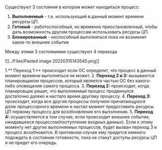 Существуют 3 состояния в котором может находиться процесс:
1. **Выполняемый** - т.е. использующий в данный момент времени ресурсы ЦП.
2. **Готовый** - работоспособный, но временно приостановленный, чтобы дать возможность другим процессам использовать ресурсы ЦП.
3. **Блокированный** - неспособный выполняться пока не возникнет какое-то внешнее событие

Между этими 3 состояниями существуют 4 перехода

![[../Files/Pasted image 20220315143540.png]]

1.** Переход 1:** происходит если ОС определит, что процесс в данный момент времени выполняться не может.
2. **Переход 2 и 3:** вызываются планировщиком процессов, который является частью ОС без какого-либо оповещения самого процесса.
3. **Переход 2:** происходит, когда планировщик решит, что выполняемый процесс продвинулся достаточно далеко и настало время другому процессу.
4. **Переход 3:** происходит, когда все другие процессы получили причитающуюся долю процессорного времени и настал момент предоставить ресурсы ЦП первому процессу для возобновления его выполнения.
5. **Переход 4:** осуществляется в том случае, если происходит внешнее событие, ожидавшееся процессом(поступление входных данных). Если к этому моменту нет других выполняемых процессов, будет вызван переход 3 и процесс возобновится. В противном случае ему придется немного подождать в состоянии готовности, пока не станут доступы ресурсы ЦП и не придет его очередь.